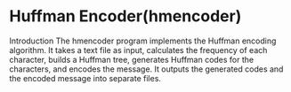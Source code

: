 # Huffman Encoder(hmencoder)

Introduction
The hmencoder program implements the Huffman encoding algorithm. It takes a text file as input, calculates the frequency of each character, builds a Huffman tree, generates Huffman codes for the characters, and encodes the message. It outputs the generated codes and the encoded message into separate files.
